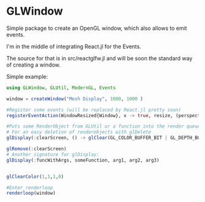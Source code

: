 # GLWindow
Simple package to create an OpenGL window, which also allows to emit events.

I'm in the middle of integrating React.jl for the Events.

The source for that is in src/reactglfw.jl and will be soon the standard way of creating a window.

Simple example:
```Julia
using GLWindow, GLUtil, ModernGL, Events

window = createWindow("Mesh Display", 1000, 1000 )

#Register some events (will be replaced by React.jl pretty soon)
registerEventAction(WindowResized{Window}, x -> true, resize, (perspectiveCam,))

#Puts some RenderObject from GLUtil or a function into the render queue, which is so far a Dict{Symbol, Any}
# For an easy deletion of renderobjects with glDelete
glDisplay(:clearScreen, () -> glClear(GL_COLOR_BUFFER_BIT | GL_DEPTH_BUFFER_BIT))

glRemove(:clearScreen)
# Another signature for glDisplay:
glDisplay(:funcWithArgs, someFunction, arg1, arg2, arg3)


glClearColor(1,1,1,0)

#Enter renderloop
renderloop(window)
```
